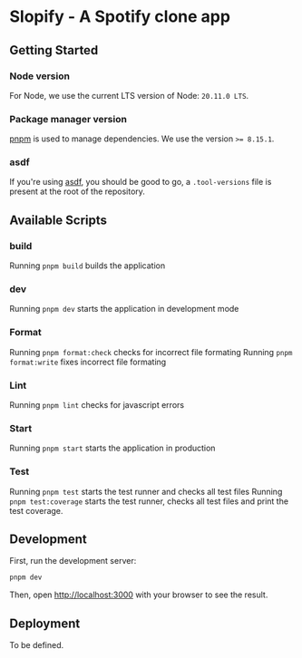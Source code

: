 # Slopify - A Spotify clone app

## Getting Started

### Node version

For Node, we use the current LTS version of Node: `20.11.0 LTS`.

### Package manager version

[pnpm](https://pnpm.io/) is used to manage dependencies. We use the version `>= 8.15.1`.

### asdf

If you're using [asdf](https://asdf-vm.com/), you should be good to go, a `.tool-versions` file is present at the root of the repository.

## Available Scripts

### build

Running `pnpm build` builds the application

### dev

Running `pnpm dev` starts the application in development mode

### Format

Running `pnpm format:check` checks for incorrect file formating
Running `pnpm format:write` fixes incorrect file formating

### Lint

Running `pnpm lint` checks for javascript errors

### Start

Running `pnpm start` starts the application in production

### Test

Running `pnpm test` starts the test runner and checks all test files
Running `pnpm test:coverage` starts the test runner, checks all test files and print the test coverage.

## Development

First, run the development server:

```zsh
pnpm dev
```

Then, open [http://localhost:3000](http://localhost:3000) with your browser to see the result.

## Deployment

To be defined.

